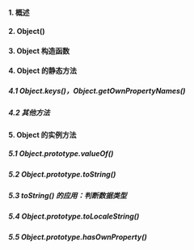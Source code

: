#### 1. 概述

#### 2. Object()

#### 3. Object 构造函数

#### 4. Object 的静态方法

##### 4.1 Object.keys()，Object.getOwnPropertyNames()

##### 4.2 其他方法

#### 5. Object 的实例方法

##### 5.1 Object.prototype.valueOf()

##### 5.2 Object.prototype.toString()

##### 5.3 toString() 的应用：判断数据类型

##### 5.4 Object.prototype.toLocaleString()

##### 5.5 Object.prototype.hasOwnProperty()

